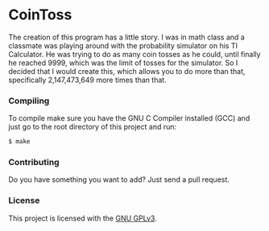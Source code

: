 CoinToss
========

The creation of this program has a little story. I was in math class and a classmate was playing around with the probability simulator on his TI Calculator. He was trying to do as many coin tosses as he could, until finally he reached 9999, which was the limit of tosses for the simulator. So I decided that I would create this, which allows you to do more than that, specifically 2,147,473,649 more times than that.

### Compiling
To compile make sure you have the GNU C Compiler installed (GCC) and just go to the root directory of this project and run:
```bash
$ make
```

### Contributing
Do you have something you want to add? Just send a pull request.

### License
This project is licensed with the [GNU GPLv3](/LICENSE).
